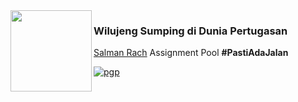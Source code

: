 <img align="left" src="https://cdn.discordapp.com/attachments/1057150235417264178/1099943419092160624/Avatar_1.png" width=130>

### Wilujeng Sumping di Dunia Pertugasan

[Salman Rach](https://instagram.com/salmanrach30) Assignment Pool <b>#PastiAdaJalan</b>

[![pgp](https://img.shields.io/badge/sir-0x3A3035-313131?style=flat&labelColor=A384FA&color=green)](https://instagram.com/salmanrach30)
